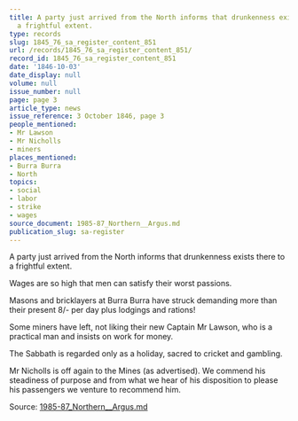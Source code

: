 ```yaml
---
title: A party just arrived from the North informs that drunkenness exists there to
  a frightful extent.
type: records
slug: 1845_76_sa_register_content_851
url: /records/1845_76_sa_register_content_851/
record_id: 1845_76_sa_register_content_851
date: '1846-10-03'
date_display: null
volume: null
issue_number: null
page: page 3
article_type: news
issue_reference: 3 October 1846, page 3
people_mentioned:
- Mr Lawson
- Mr Nicholls
- miners
places_mentioned:
- Burra Burra
- North
topics:
- social
- labor
- strike
- wages
source_document: 1985-87_Northern__Argus.md
publication_slug: sa-register
---
```


A party just arrived from the North informs that drunkenness exists there to a frightful extent.

Wages are so high that men can satisfy their worst passions.

Masons and bricklayers at Burra Burra have struck demanding more than their present 8/- per day plus lodgings and rations!

Some miners have left, not liking their new Captain Mr Lawson, who is a practical man and insists on work for money.

The Sabbath is regarded only as a holiday, sacred to cricket and gambling.

Mr Nicholls is off again to the Mines (as advertised).  We commend his steadiness of purpose and from what we hear of his disposition to please his passengers we venture to recommend him.

Source: [1985-87_Northern__Argus.md](/downloads/markdown/1985-87_Northern__Argus.md)
